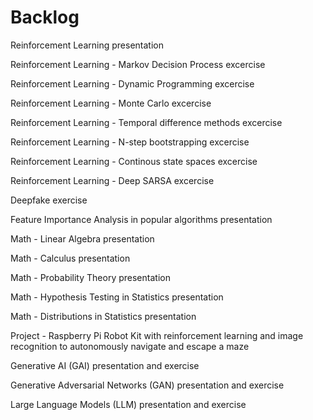 # Backlog

Reinforcement Learning presentation

Reinforcement Learning - Markov Decision Process excercise

Reinforcement Learning - Dynamic Programming excercise

Reinforcement Learning - Monte Carlo excercise

Reinforcement Learning - Temporal difference methods excercise

Reinforcement Learning - N-step bootstrapping excercise

Reinforcement Learning - Continous state spaces excercise

Reinforcement Learning - Deep SARSA excercise

Deepfake exercise

Feature Importance Analysis in popular algorithms presentation

Math - Linear Algebra presentation

Math - Calculus presentation

Math - Probability Theory presentation

Math - Hypothesis Testing in Statistics presentation

Math - Distributions in Statistics presentation

Project - Raspberry Pi Robot Kit with reinforcement learning and image recognition to autonomously navigate and escape a maze

Generative AI (GAI) presentation and exercise

Generative Adversarial Networks (GAN) presentation and exercise

Large Language Models (LLM) presentation and exercise
